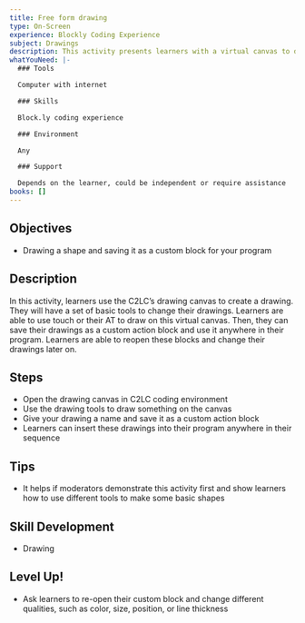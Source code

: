 ```yaml
---
title: Free form drawing
type: On-Screen
experience: Blockly Coding Experience
subject: Drawings
description: This activity presents learners with a virtual canvas to draw shapes.
whatYouNeed: |-
  ### Tools

  Computer with internet

  ### Skills

  Block.ly coding experience

  ### Environment

  Any

  ### Support

  Depends on the learner, could be independent or require assistance
books: []
---
```

## Objectives

* Drawing a shape and saving it as a custom block for your program

## Description

In this activity, learners use the C2LC’s drawing canvas to create a drawing. They will have a set of basic tools to change their drawings. Learners are able to use touch or their AT to draw on this virtual canvas. Then, they can save their drawings as a custom action block and use it anywhere in their program. Learners are able to reopen these blocks and change their drawings later on.

## Steps

* Open the drawing canvas in C2LC coding environment
* Use the drawing tools to draw something on the canvas
* Give your drawing a name and save it as a custom action block
* Learners can insert these drawings into their program anywhere in their sequence

## Tips

* It helps if moderators demonstrate this activity first and show learners how to use different tools to make some basic shapes

## Skill Development

* Drawing

## Level Up!

* Ask learners to re-open their custom block and change different qualities, such as color, size, position, or line thickness